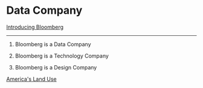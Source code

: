 # Data Company

[Introducing Bloomberg](https://www.bloomberg.com/company/?utm_source=bloomberg-menu&utm_medium=terminal)

---

1. Bloomberg is a Data Company

2. Bloomberg is a Technology Company

3. Bloomberg is a Design Company


[America's Land Use](https://www.bloomberg.com/graphics/2018-us-land-use/)